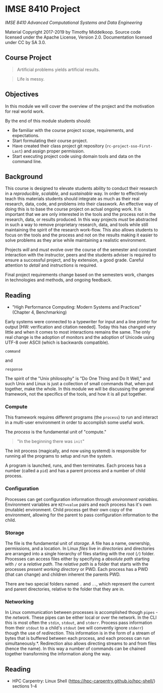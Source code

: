 # IMSE 8410 Project

*IMSE 8410 Advanced Computational Systems and Data Engineering*

Material Copyright 2017-2019 by Timothy Middelkoop. Source code
licensed under the Apache License, Version 2.0. Documentation licensed
under CC by SA 3.0.

## Course Project

> Artificial problems yields artificial results.

> Life is messy.


## Objectives

In this module we will cover the overview of the project and the
motivation for real world work.

By the end of this module students should:
 * Be familiar with the course project scope, requirements, and expectations.
 * Start formulating their course project.
 * Have created their class project git repository
   (`rc-project-sso-First-Last`) and assign proper permission.
 * Start executing project code using domain tools and data on the command line.

## Background

This course is designed to elevate students ability to conduct their
research in a *reproducible*, *scalable*, and *sustainable* way.  In
order to effectively teach this materials students should integrate as
much as their real research, data, code, and problems into their
classwork.  An effective way of doing this is to base the course
project on actual ongoing work.  It is important that we are only
interested in the tools and the process not in the research, data, or
results produced.  In this way projects *must* be abstracted in such a
way to remove proprietary research, data, and tools while still
maintaining the spirit of the research work-flow.  This also allows
students to focus on the tools and the process and not on the results
making it easier to solve problems as they arise while maintaining a
realistic environment.  

Projects *will* and *must* evolve over the course of the semester and
constant interaction with the instructor, peers and the students
adviser is required to ensure a successful project, and by extension,
a good grade.  Careful attention to *detail* and *instructions* is
required.

Final project requirements change based on the semesters work, changes
in technologies and methods, and ongoing feedback.

## Reading

* "High Performance Computing: Modern Systems and Practices" (Chapter 4, Benchmarking)

Early systems were connected to a typewriter for input and a line
printer for output [HW: verification and citation needed].  Today this
has changed very little and when it comes to most interactions remains
the same.  The only real change is the adoption of monitors and the
adoption of Unicode using UTF-8 over ASCII (which is backwards
compatible).

```
command
```
and
```
response
```

The spirit of the "Unix philosophy" is "Do One Thing and Do It Well,"
and such Unix and Linux is just a collection of small commands that,
when put together, make the whole.  In this module we will be
discussing the general framework, not the specifics of the tools, and
how it is all put together.

### Compute

This framework requires different programs (the `process`) to run and
interact in a multi-user environment in order to accomplish some
useful work.

The *process* is the fundamental unit of "compute."

> "In the beginning there was `init`"

The init process (magically, and now using systemd) is responsible for
running all the programs to setup and run the system.

A program is launched, runs, and then terminates.  Each process has a
number (called a `pid`) and has a parent process and a number of child process.

### Configuration

Processes can get configuration information through *environment
variables*.  Environment variables are `KEY=value` pairs and each
process has it's own (mutable) environment.  Child process get their
own copy of the environment, allowing for the parent to pass
configuration information to the child.


### Storage

The file is the fundamental unit of *storage*.  A file has a name,
ownership, permissions, and a location.  In Linux *files* live in
*directories* and directories are arranged into a single hierarchy of
files starting with the *root* (`/`) folder.  Processes can access
files either by specifying a *absolute path* starting with `/` or a
*relative path*.  The *relative path* is a folder that starts with the
processes *present working directory* or PWD.  Each process has a PWD
(that can change) and children inherent the parents PWD.

There are two special folders named `.` and `..`, which represent the
current and parent directories, relative to the folder that they are
in.

### Networking

In Linux communication between processes is accomplished though
`pipes` - the *network*.  These pipes can be either local or over the
network.  In the CLI this is most often the `stdin`, `stdout`, and
`stderr`.  Process pass information from their `stdout` to a child's
`stdout` (we will convently ignore `stderr`) though the use of
*redirection*.  This information is in the form of a stream of bytes
that is buffered between each process, and each process can run
simultaneously.*.  Redirection also allows directing streams to and
from files (hence the name).  In this way a number of commands can be
chained together transforming the information along the way.


## Reading
 * HPC Carpentry: Linux Shell
   (https://hpc-carpentry.github.io/hpc-shell/) sections 1-4

